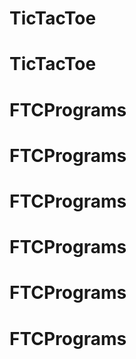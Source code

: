 # TicTacToe
# TicTacToe
# FTCPrograms
# FTCPrograms
# FTCPrograms
# FTCPrograms
# FTCPrograms
# FTCPrograms
